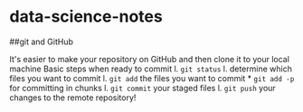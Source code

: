# data-science-notes

##git and GitHub

It's easier to make your repository on GitHub and then clone it to your local machine
Basic steps when ready to commit
    l. `git status`
    l. determine which files you want to commit
    l. `git add` the files you want to commit
        * `git add -p` for committing in chunks
    l. `git commit` your staged files
    l. `git push` your changes to the remote repository!

